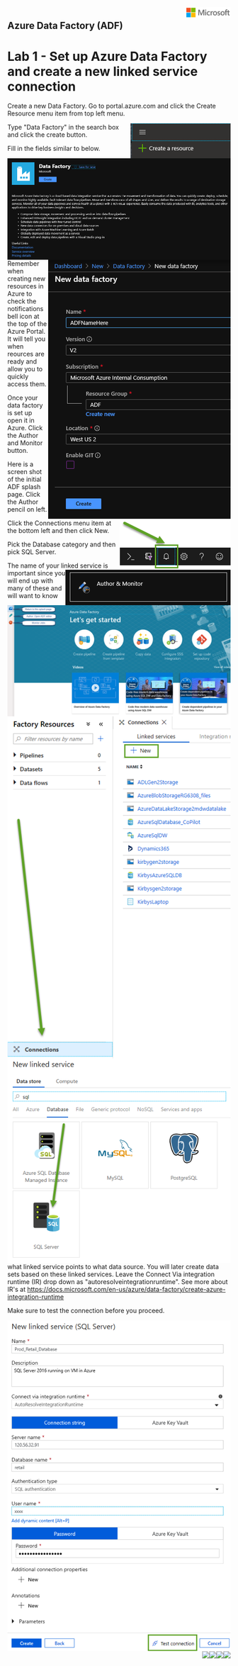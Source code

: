 <img style="float: right;" src="../../graphics/solutions-microsoft-logo-small.png">

## Azure Data Factory (ADF) 
# Lab 1 - Set up Azure Data Factory and create a new linked service connection

Create a new Data Factory.  Go to portal.azure.com and click the Create Resource menu item from top left menu.

<img style="float: right;" src="../../graphics/createresource.png">

Type "Data Factory" in the search box and click the create button.

<img style="float: right;" src="../../graphics/DataFactory.png">

Fill in the fields similar to below.

<img style="float: right;" src="../../graphics/createadf.png">

Remember when creating new resources in Azure to check the notifications bell icon at the top of the Azure Portal. It will tell you when reources are ready and allow you to quickly access them. 

<img style="float: right;" src="../../graphics/notificationbell.png">

Once your data factory is set up open it in Azure. Click the Author and Monitor button.

<img style="float: right;" src="../../graphics/adfauthor.png">

Here is a screen shot of the initial ADF splash page. Click the Author pencil on left.

<img style="float: right;" src="../../graphics/adfsplash.png">

Click the Connections menu item at the bottom left and then click New.

<img style="float: right;" src="../../graphics/adfconnections.png">

Pick the Database category and then pick SQL Server.

<img style="float: right;" src="../../graphics/adflinkedservicesql.png">

The name of your linked service is important since you will end up with many of these and will want to know what linked service points to what data source.
You will later create data sets based on these linked services. 
Leave the Connect Via integration runtime (IR) drop down as "autoresolveintegrationruntime".  See more about IR's at https://docs.microsoft.com/en-us/azure/data-factory/create-azure-integration-runtime

Make sure to test the connection before you proceed.

<img style="float: right;" src="../../graphics/adfsqllinkedservice.png">

<img style="float: right;" src="../../graphics/.png">
<img style="float: right;" src="../../graphics/.png">
<img style="float: right;" src="../../graphics/.png">
<img style="float: right;" src="../../graphics/.png">

